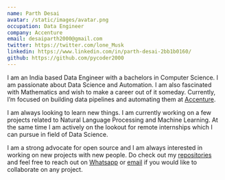 ```yaml
---
name: Parth Desai
avatar: /static/images/avatar.png
occupation: Data Engineer
company: Accenture
email: desaiparth2000@gmail.com
twitter: https://twitter.com/lone_Musk
linkedin: https://www.linkedin.com/in/parth-desai-2bb1b0160/
github: https://github.com/pycoder2000
---
```


I am an India based Data Engineer with a bachelors in Computer Science. I am passionate about Data Science and Automation. I am also fascinated with Mathematics and wish to make a career out of it someday. Currently, I’m focused on building data pipelines and automating them at [Accenture](https://www.accenture.com/gr-en/about/consulting-index).

I am always looking to learn new things. I am currently working on a few projects related to Natural Language Processing and Machine Learning. At the same time I am actively on the lookout for remote internships which I can pursue in field of Data Science.

I am a strong advocate for open source and I am always interested in working on new projects with new people. Do check out my [repositories](https://github.com/pycoder2000?tab=repositories) and feel free to reach out on [Whatsapp](https://api.whatsapp.com/send?phone=916358190818&text=hi) or [email](mailto:desaiparth2000@gmail.com) if you would like to collaborate on any project.
